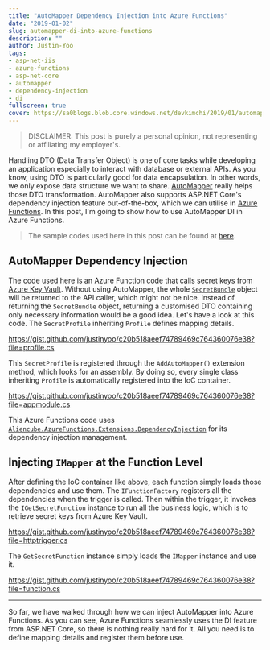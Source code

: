 ```yaml
---
title: "AutoMapper Dependency Injection into Azure Functions"
date: "2019-01-02"
slug: automapper-di-into-azure-functions
description: ""
author: Justin-Yoo
tags:
- asp-net-iis
- azure-functions
- asp-net-core
- automapper
- dependency-injection
- di
fullscreen: true
cover: https://sa0blogs.blob.core.windows.net/devkimchi/2019/01/automapper-in-azure-functions-00.png
---
```


> DISCLAIMER: This post is purely a personal opinion, not representing or affiliating my employer's.

Handling DTO (Data Transfer Object) is one of core tasks while developing an application especially to interact with database or external APIs. As you know, using DTO is particularly good for data encapsulation. In other words, we only expose data structure we want to share. [AutoMapper](https://automapper.org) really helps those DTO transformation. AutoMapper also supports ASP.NET Core's dependency injection feature out-of-the-box, which we can utilise in [Azure Functions](https://azure.microsoft.com/en-us/services/functions/). In this post, I'm going to show how to use AutoMapper DI in Azure Functions.

> The sample codes used here in this post can be found at [here](https://github.com/aliencube/Key-Vault-Connector-for-Logic-Apps).

## AutoMapper Dependency Injection

The code used here is an Azure Function code that calls secret keys from [Azure Key Vault](https://azure.microsoft.com/en-us/services/key-vault/). Without using AutoMapper, the whole [`SecretBundle`](https://docs.microsoft.com/en-us/dotnet/api/microsoft.azure.keyvault.models.secretbundle) object will be returned to the API caller, which might not be nice. Instead of returning the `SecretBundle` object, returning a customised DTO containing only necessary information would be a good idea. Let's have a look at this code. The `SecretProfile` inheriting `Profile` defines mapping details.

https://gist.github.com/justinyoo/c20b518aeef74789469c764360076e38?file=profile.cs

This `SecretProfile` is registered through the `AddAutoMapper()` extension method, which looks for an assembly. By doing so, every single class inheriting `Profile` is automatically registered into the IoC container.

https://gist.github.com/justinyoo/c20b518aeef74789469c764360076e38?file=appmodule.cs

This Azure Functions code uses [`Aliencube.AzureFunctions.Extensions.DependencyInjection`](https://www.nuget.org/packages/Aliencube.AzureFunctions.Extensions.DependencyInjection/) for its dependency injection management.

## Injecting `IMapper` at the Function Level

After defining the IoC container like above, each function simply loads those dependencies and use them. The `IFunctionFactory` registers all the dependencies when the trigger is called. Then within the trigger, it invokes the `IGetSecretFunction` instance to run all the business logic, which is to retrieve secret keys from Azure Key Vault.

https://gist.github.com/justinyoo/c20b518aeef74789469c764360076e38?file=httptrigger.cs

The `GetSecretFunction` instance simply loads the `IMapper` instance and use it.

https://gist.github.com/justinyoo/c20b518aeef74789469c764360076e38?file=function.cs

* * *

So far, we have walked through how we can inject AutoMapper into Azure Functions. As you can see, Azure Functions seamlessly uses the DI feature from ASP.NET Core, so there is nothing really hard for it. All you need is to define mapping details and register them before use.
